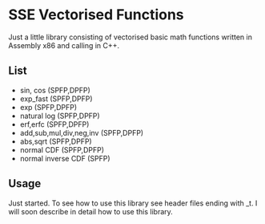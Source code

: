 # SSE Vectorised Functions
Just a little library consisting of vectorised basic math functions written in Assembly x86 and calling in C++.

## List
* sin, cos (SPFP,DPFP)
* exp_fast (SPFP,DPFP)
* exp (SPFP,DPFP)
* natural log (SPFP,DPFP)
* erf,erfc (SPFP,DPFP)
* add,sub,mul,div,neg,inv (SPFP,DPFP)
* abs,sqrt (SPFP,DPFP)
* normal CDF (SPFP,DPFP)
* normal inverse CDF (SPFP)

## Usage
Just started.
To see how to use this library see header files ending with _t.
I will soon describe in detail how to use this library.

